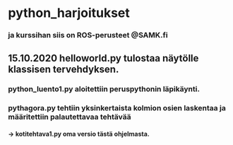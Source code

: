# python_harjoitukset
### ja kurssihan siis on ROS-perusteet @SAMK.fi

## 15.10.2020 helloworld.py tulostaa näytölle klassisen tervehdyksen.

### python_luento1.py aloitettiin peruspythonin läpikäynti.

### pythagora.py tehtiin yksinkertaista kolmion osien laskentaa ja määritettiin palautettavaa tehtävää
#### -> kotitehtava1.py oma versio tästä ohjelmasta.
 

